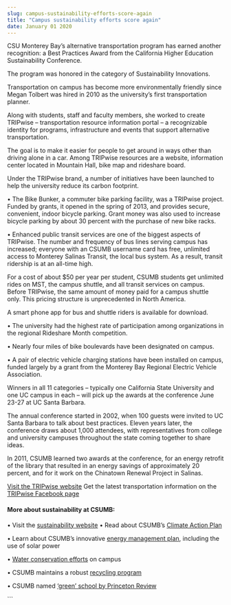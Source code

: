 ```yaml
---
slug: campus-sustainability-efforts-score-again
title: "Campus sustainability efforts score again"
date: January 01 2020
---
```


 
<p>
  CSU Monterey Bay’s alternative transportation program has earned another
  recognition: a Best Practices Award from the California Higher Education
  Sustainability Conference.
</p>
<p>The program was honored in the category of Sustainability Innovations.</p>
<p>
  Transportation on campus has become more environmentally friendly since Megan
  Tolbert was hired in 2010 as the university’s first transportation planner.
</p>
<p>
  Along with students, staff and faculty members, she worked to create TRIPwise
  – transportation resource information portal – a recognizable identity for
  programs, infrastructure and events that support alternative transportation.
</p>
<p>
  The goal is to make it easier for people to get around in ways other than
  driving alone in a car. Among TRIPwise resources are a website, information
  center located in Mountain Hall, bike map and rideshare board.
</p>
<p>
  Under the TRIPwise brand, a number of initiatives have been launched to help
  the university reduce its carbon footprint.
</p>
<p>
  • The Bike Bunker, a commuter bike parking facility, was a TRIPwise project.
  Funded by grants, it opened in the spring of 2013, and provides secure,
  convenient, indoor bicycle parking. Grant money was also used to increase
  bicycle parking by about 30 percent with the purchase of new bike racks.
</p>
<p>
  • Enhanced public transit services are one of the biggest aspects of TRIPwise.
  The number and frequency of bus lines serving campus has increased; everyone
  with an CSUMB username card has free, unlimited access to Monterey Salinas
  Transit, the local bus system. As a result, transit ridership is at an
  all-time high.
</p>
<p>
  For a cost of about $50 per year per student, CSUMB students get unlimited
  rides on MST, the campus shuttle, and all transit services on campus. Before
  TRIPwise, the same amount of money paid for a campus shuttle only. This
  pricing structure is unprecedented in North America.
</p>
<p>A smart phone app for bus and shuttle riders is available for download.</p>
<p>
  • The university had the highest rate of participation among organizations in
  the regional Rideshare Month competition.
</p>
<p>• Nearly four miles of bike boulevards have been designated on campus.</p>
<p>
  • A pair of electric vehicle charging stations have been installed on campus,
  funded largely by a grant from the Monterey Bay Regional Electric Vehicle
  Association.
</p>
<p>
  Winners in all 11 categories – typically one California State University and
  one UC campus in each – will pick up the awards at the conference June 23-27
  at UC Santa Barbara.
</p>
<p>
  The annual conference started in 2002, when 100 guests were invited to UC
  Santa Barbara to talk about best practices. Eleven years later, the conference
  draws about 1,000 attendees, with representatives from college and university
  campuses throughout the state coming together to share ideas.
</p>
<p>
  In 2011, CSUMB learned two awards at the conference, for an energy retrofit of
  the library that resulted in an energy savings of approximately 20 percent,
  and for it work on the Chinatown Renewal Project in Salinas.
</p>
<p>
  <a href="https://transportation.csumb.edu/tripwise-home"
    >Visit the TRIPwise website</a
  >
  Get the latest transportation information on the
  <a
    href="https://www.facebook.com/pages/TRIPwise-at-CalState-Monterey-Bay/134305713287849"
    >TRIPwise Facebook page</a
  >
</p>
<h4>More about sustainability at CSUMB:</h4>
<p>
  • Visit the
  <a href="https://ideals.csumb.edu/sustainability">sustainability website</a> •
  Read about CSUMB’s
  <a href="https://sustainability.csumb.edu/campus-sustainability-committee"
    >Climate Action Plan</a
  >
</p>
<p>
  • Learn about CSUMB’s innovative
  <a href="https://energy.csumb.edu/">energy management plan</a>, including the
  use of solar power
</p>
<p>
  •
  <a href="https://sustainability.csumb.edu/water-0"
    >Water conservation efforts</a
  >
  on campus
</p>
<p>
  • CSUMB maintains a robust
  <a href="https://sustainability.csumb.edu/waste-and-recycling"
    >recycling program</a
  >
</p>
<p>
  • CSUMB named
  <a
    href="https://news.csumb.edu/news/2013/apr/25/csumb-earns-another-green-honor"
    >‘green’ school by Princeton Review</a
  >
</p>
```
